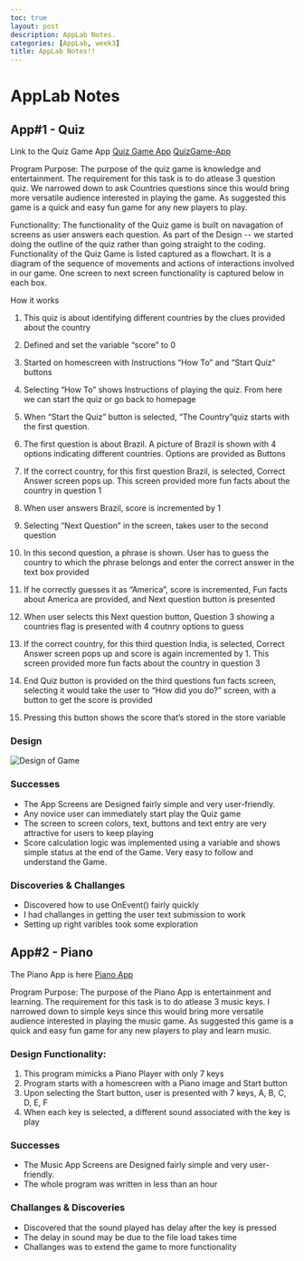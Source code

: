 ```yaml
---
toc: true
layout: post
description: AppLab Notes.
categories: [AppLab, week3]
title: AppLab Notes!!
---
```

# AppLab Notes

## App#1 - Quiz 

Link to the Quiz Game App
[Quiz Game App](https://studio.code.org/projects/applab/7C7Wx87SDmZ-pGtIjQ5nYRIn2ZEZ8s3MdYTCSud-hMQ)
<a href="https://studio.code.org/projects/applab/7C7Wx87SDmZ-pGtIjQ5nYRIn2ZEZ8s3MdYTCSud-hMQ" title="Quiz Game App">QuizGame-App</a>


Program Purpose: The purpose of the quiz game is knowledge and entertainment. The requirement for this task is to do atlease 3 question quiz. We  narrowed down to ask Countries questions since this would bring more versatile audience interested in playing the game. As suggested this game is a quick and easy fun game for any new players to play.

Functionality: The functionality of the Quiz game is built on navagation of screens as user answers each question. As part of the Design -- we started doing the outline of the quiz rather than going straight to the coding. Functionality of the Quiz Game is listed captured as a flowchart. It is a diagram of the sequence of movements and actions of interactions involved in our game. One screen to next screen functionality is captured below in each box.  

How it works

1)    This quiz is about identifying different countries by the clues provided about the country

2)    Defined and set the variable “score” to 0

3)    Started on homescreen with Instructions “How To” and “Start Quiz” buttons

4)    Selecting “How To” shows Instructions of playing the quiz. From here we can start the quiz or go back to homepage

5)    When “Start the Quiz” button is selected, “The Country”quiz starts with the first question.

6)    The first question is about Brazil. A picture of Brazil is shown with 4 options indicating different countries. Options are provided as Buttons

7)    If the correct country, for this first question Brazil, is selected, Correct Answer screen pops up. This screen provided more fun facts about the country in question 1

8)    When user answers Brazil, score is incremented by 1

9)    Selecting “Next Question” in the screen, takes user to the second question

10) In this second question, a phrase is shown. User has to guess the country to which the phrase belongs and enter the correct answer in the text box provided

11) If he correctly guesses it as “America”, score is incremented, Fun facts about America are provided, and Next question button is presented

12) When user selects this Next question button, Question 3 showing a countries flag is presented with 4 coutnry options to guess

13) If the correct country, for this third question India, is selected, Correct Answer screen pops up and score is again incremented by 1. This screen provided more fun facts about the country in question 3

14) End Quiz button is provided on the third questions fun facts screen, selecting it would take the user to “How did you do?” screen, with a button to get the score is provided

15) Pressing this button shows the score that’s stored in the store variable 

### Design 

![Design of Game]({{site.baseurl}}/images/quiz_design.jpg)


### Successes

* The App Screens are Designed fairly simple and very user-friendly. 
* Any novice user can immediately start play the Quiz game
* The screen to screen colors, text, buttons and text entry are very attractive for users to keep playing
* Score calculation logic was implemented using a variable and shows simple status at the end of the Game. Very easy to follow and understand the Game.


### Discoveries & Challanges

* Discovered how to use OnEvent() fairly quickly 
* I had challanges in getting the user text submission to work 
* Setting up right varibles took some exploration

## App#2 - Piano 
The Piano App is here 
[Piano App](https://studio.code.org/projects/applab/35N9tDBlcOcZeakwvdU2D8WcUEbokAIC_yMBKHTpXTY)

Program Purpose: The purpose of the Piano App is entertainment and learning. The requirement for this task is to do atlease 3 music keys. I narrowed down to simple keys since this would bring more versatile audience interested in playing the music game. As suggested this game is a quick and easy fun game for any new players to play and learn music.

 
### Design Functionality: 

1) This program mimicks a Piano Player with only 7 keys
2) Program starts with a homescreen with a Piano image and Start button
3) Upon selecting the Start button, user is presented with 7 keys, A, B, C, D, E, F
4) When each key is selected, a different sound associated with the key is play


### Successes
* The Music App Screens are Designed fairly simple and very user-friendly. 
* The whole program was written in less than an hour

### Challanges & Discoveries 

* Discovered that the sound played has delay after the key is pressed
* The delay in sound may be due to the file load takes time
* Challanges was to extend the game to more functionality


